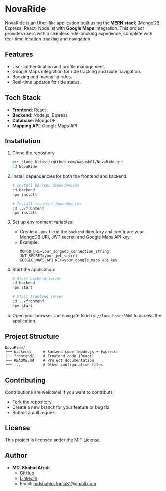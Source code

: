 # NovaRide

NovaRide is an Uber-like application built using the **MERN stack** (MongoDB, Express, React, Node.js) with **Google Maps** integration. This project provides users with a seamless ride-booking experience, complete with real-time location tracking and navigation.

## Features
- User authentication and profile management.
- Google Maps integration for ride tracking and route navigation.
- Booking and managing rides.
- Real-time updates for ride status.

## Tech Stack
- **Frontend**: React
- **Backend**: Node.js, Express
- **Database**: MongoDB
- **Mapping API**: Google Maps API

## Installation
1. Clone the repository:
   ```bash
   git clone https://github.com/Aapush01/NovaRide.git
   cd NovaRide
   ```

2. Install dependencies for both the frontend and backend:
   ```bash
   # Install backend dependencies
   cd backend
   npm install

   # Install frontend dependencies
   cd ../frontend
   npm install
   ```

3. Set up environment variables:
   - Create a `.env` file in the `backend` directory and configure your MongoDB URI, JWT secret, and Google Maps API key.
   - Example:
     ```env
     MONGO_URI=your_mongodb_connection_string
     JWT_SECRET=your_jwt_secret
     GOOGLE_MAPS_API_KEY=your_google_maps_api_key
     ```

4. Start the application:
   ```bash
   # Start backend server
   cd backend
   npm start

   # Start frontend server
   cd ../frontend
   npm start
   ```

5. Open your browser and navigate to `http://localhost:3000` to access the application.

## Project Structure
```
NovaRide/
├── backend/     # Backend code (Node.js + Express)
├── frontend/    # Frontend code (React)
├── README.md    # Project documentation
└── ...          # Other configuration files
```

## Contributing
Contributions are welcome! If you want to contribute:
- Fork the repository
- Create a new branch for your feature or bug fix
- Submit a pull request

## License
This project is licensed under the [MIT License](LICENSE).

## Author
- **MD. Shahid Afridi**  
  - [GitHub](https://github.com/Aapush01)
  - [LinkedIn](https://www.linkedin.com/in/md-shahidafridi/)
  - Email: mdshahidafridia31@gmail.com
